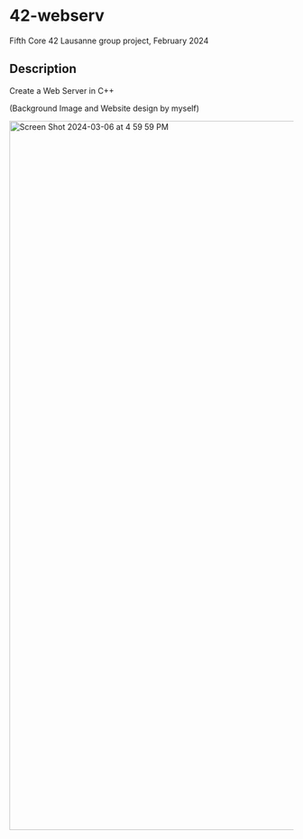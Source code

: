 # 42-webserv
Fifth Core 42 Lausanne group project, February 2024
## Description
Create a Web Server in C++

(Background Image and Website design by myself)

<img width="1259" alt="Screen Shot 2024-03-06 at 4 59 59 PM" src="https://github.com/Necrom4/42-webserv/assets/162458559/852d5ce6-cd8f-4b58-b6f5-1b043608c2ac">
